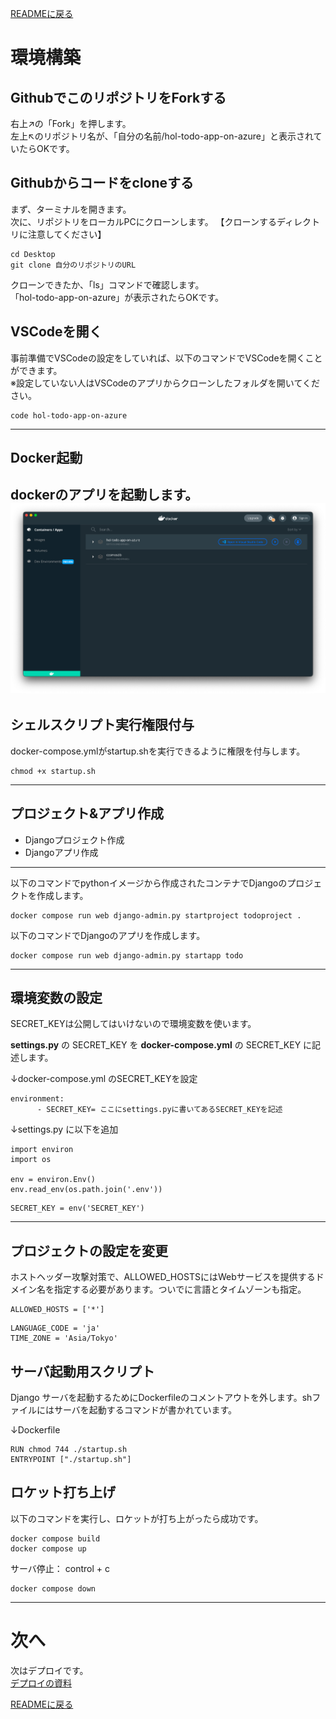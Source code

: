 [READMEに戻る](../README.md)
# 環境構築
## GithubでこのリポジトリをForkする
右上↗️の「Fork」を押します。<br>
左上↖️のリポジトリ名が、「自分の名前/hol-todo-app-on-azure」と表示されていたらOKです。
## Githubからコードをcloneする
まず、ターミナルを開きます。<br>
次に、リポジトリをローカルPCにクローンします。 【クローンするディレクトリに注意してください】

```
cd Desktop
git clone 自分のリポジトリのURL
```
クローンできたか、「ls」コマンドで確認します。<br>
「hol-todo-app-on-azure」が表示されたらOKです。
## VSCodeを開く
事前準備でVSCodeの設定をしていれば、以下のコマンドでVSCodeを開くことができます。<br>
※設定していない人はVSCodeのアプリからクローンしたフォルダを開いてください。
```
code hol-todo-app-on-azure
```
----
## Docker起動
dockerのアプリを起動します。
![docker](/doc/img/docker.png)
----
## シェルスクリプト実行権限付与
docker-compose.ymlがstartup.shを実行できるように権限を付与します。
```
chmod +x startup.sh 
```
----
## プロジェクト&アプリ作成

* Djangoプロジェクト作成
* Djangoアプリ作成
----

以下のコマンドでpythonイメージから作成されたコンテナでDjangoのプロジェクトを作成します。
```
docker compose run web django-admin.py startproject todoproject .
```
以下のコマンドでDjangoのアプリを作成します。
```
docker compose run web django-admin.py startapp todo
```
----
## 環境変数の設定
SECRET_KEYは公開してはいけないので環境変数を使います。

**settings.py** の SECRET_KEY を **docker-compose.yml** の SECRET_KEY に記述します。

↓docker-compose.yml のSECRET_KEYを設定
```
environment:
      - SECRET_KEY= ここにsettings.pyに書いてあるSECRET_KEYを記述
```

↓settings.py に以下を追加
```
import environ
import os

env = environ.Env()
env.read_env(os.path.join('.env'))
```
```
SECRET_KEY = env('SECRET_KEY')
```

----

## プロジェクトの設定を変更
ホストヘッダー攻撃対策で、ALLOWED_HOSTSにはWebサービスを提供するドメイン名を指定する必要があります。ついでに言語とタイムゾーンも指定。
```
ALLOWED_HOSTS = ['*']
```
```
LANGUAGE_CODE = 'ja'
TIME_ZONE = 'Asia/Tokyo'
```

## サーバ起動用スクリプト
Django サーバを起動するためにDockerfileのコメントアウトを外します。shファイルにはサーバを起動するコマンドが書かれています。


↓Dockerfile
```
RUN chmod 744 ./startup.sh
ENTRYPOINT ["./startup.sh"]
```

## ロケット打ち上げ
以下のコマンドを実行し、ロケットが打ち上がったら成功です。
```
docker compose build 
docker compose up
```

サーバ停止： control + c
```
docker compose down
```


----
# 次へ
次はデプロイです。<br>
[デプロイの資料](デプロイ.md)

[READMEに戻る](../README.md)












